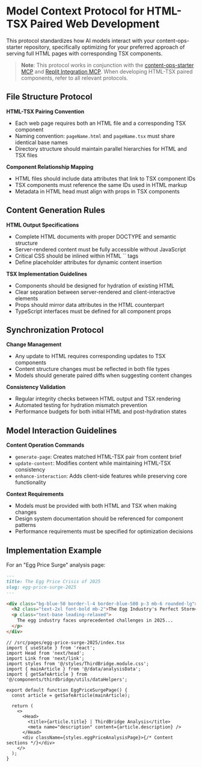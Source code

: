 # Model Context Protocol for HTML-TSX Paired Web Development

This protocol standardizes how AI models interact with your content-ops-starter repository, specifically optimizing for your preferred approach of serving full HTML pages with corresponding TSX components.

> **Note**: This protocol works in conjunction with the [content-ops-starter MCP](./mcp-document.md) and [Replit Integration MCP](<./Model Context Protocol (MCP) for Replit Integration.md>). When developing HTML-TSX paired components, refer to all relevant protocols.

## File Structure Protocol

**HTML-TSX Pairing Convention**

- Each web page requires both an HTML file and a corresponding TSX component
- Naming convention: `pageName.html` and `pageName.tsx` must share identical base names
- Directory structure should maintain parallel hierarchies for HTML and TSX files

**Component Relationship Mapping**

- HTML files should include data attributes that link to TSX component IDs
- TSX components must reference the same IDs used in HTML markup
- Metadata in HTML head must align with props in TSX components

## Content Generation Rules

**HTML Output Specifications**

- Complete HTML documents with proper DOCTYPE and semantic structure
- Server-rendered content must be fully accessible without JavaScript
- Critical CSS should be inlined within HTML `` tags
- Define placeholder attributes for dynamic content insertion

**TSX Implementation Guidelines**

- Components should be designed for hydration of existing HTML
- Clear separation between server-rendered and client-interactive elements
- Props should mirror data attributes in the HTML counterpart
- TypeScript interfaces must be defined for all component props

## Synchronization Protocol

**Change Management**

- Any update to HTML requires corresponding updates to TSX components
- Content structure changes must be reflected in both file types
- Models should generate paired diffs when suggesting content changes

**Consistency Validation**

- Regular integrity checks between HTML output and TSX rendering
- Automated testing for hydration mismatch prevention
- Performance budgets for both initial HTML and post-hydration states

## Model Interaction Guidelines

**Content Operation Commands**

- `generate-page`: Creates matched HTML-TSX pair from content brief
- `update-content`: Modifies content while maintaining HTML-TSX consistency
- `enhance-interaction`: Adds client-side features while preserving core functionality

**Context Requirements**

- Models must be provided with both HTML and TSX when making changes
- Design system documentation should be referenced for component patterns
- Performance requirements must be specified for optimization decisions

## Implementation Example

For an "Egg Price Surge" analysis page:

```md
---
title: The Egg Price Crisis of 2025
slug: egg-price-surge-2025
---

<div class="bg-blue-50 border-l-4 border-blue-500 p-3 mb-6 rounded-lg">
  <h2 class="text-2xl font-bold mb-2">The Egg Industry's Perfect Storm</h2>
  <p class="text-base leading-relaxed">
    The egg industry faces unprecedented challenges in 2025...
  </p>
</div>
```

```tsx
// /src/pages/egg-price-surge-2025/index.tsx
import { useState } from 'react';
import Head from 'next/head';
import Link from 'next/link';
import styles from '@/styles/ThirdBridge.module.css';
import { mainArticle } from '@/data/analysisData';
import { getSafeArticle } from '@/components/thirdbridge/utils/dataHelpers';

export default function EggPriceSurgePage() {
  const article = getSafeArticle(mainArticle);

  return (
    <>
      <Head>
        <title>{article.title} | ThirdBridge Analysis</title>
        <meta name="description" content={article.description} />
      </Head>
      <div className={styles.eggPriceAnalysisPage}>{/* Content sections */}</div>
    </>
  );
}
```
